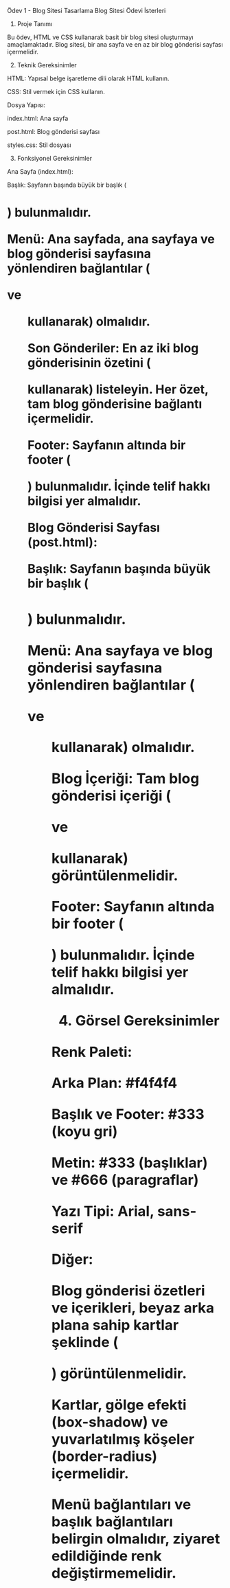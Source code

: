 Ödev 1 - Blog Sitesi Tasarlama
Blog Sitesi Ödevi İsterleri

1. Proje Tanımı

Bu ödev, HTML ve CSS kullanarak basit bir blog sitesi oluşturmayı amaçlamaktadır. Blog sitesi, bir ana sayfa ve en az bir blog gönderisi sayfası içermelidir.

2. Teknik Gereksinimler

HTML: Yapısal belge işaretleme dili olarak HTML kullanın.

CSS: Stil vermek için CSS kullanın.

Dosya Yapısı:

index.html: Ana sayfa

post.html: Blog gönderisi sayfası

styles.css: Stil dosyası

3. Fonksiyonel Gereksinimler

Ana Sayfa (index.html):

Başlık: Sayfanın başında büyük bir başlık (<h1>) bulunmalıdır.

Menü: Ana sayfada, ana sayfaya ve blog gönderisi sayfasına yönlendiren bağlantılar (<nav> ve <ul> kullanarak) olmalıdır.

Son Gönderiler: En az iki blog gönderisinin özetini (<article> kullanarak) listeleyin. Her özet, tam blog gönderisine bağlantı içermelidir.

Footer: Sayfanın altında bir footer (<footer>) bulunmalıdır. İçinde telif hakkı bilgisi yer almalıdır.

Blog Gönderisi Sayfası (post.html):

Başlık: Sayfanın başında büyük bir başlık (<h1>) bulunmalıdır.

Menü: Ana sayfaya ve blog gönderisi sayfasına yönlendiren bağlantılar (<nav> ve <ul> kullanarak) olmalıdır.

Blog İçeriği: Tam blog gönderisi içeriği (<article> ve <p> kullanarak) görüntülenmelidir.

Footer: Sayfanın altında bir footer (<footer>) bulunmalıdır. İçinde telif hakkı bilgisi yer almalıdır.

4. Görsel Gereksinimler

Renk Paleti:

Arka Plan: #f4f4f4

Başlık ve Footer: #333 (koyu gri)

Metin: #333 (başlıklar) ve #666 (paragraflar)

Yazı Tipi: Arial, sans-serif

Diğer:

Blog gönderisi özetleri ve içerikleri, beyaz arka plana sahip kartlar şeklinde (<article>) görüntülenmelidir.

Kartlar, gölge efekti (box-shadow) ve yuvarlatılmış köşeler (border-radius) içermelidir.

Menü bağlantıları ve başlık bağlantıları belirgin olmalıdır, ziyaret edildiğinde renk değiştirmemelidir.
